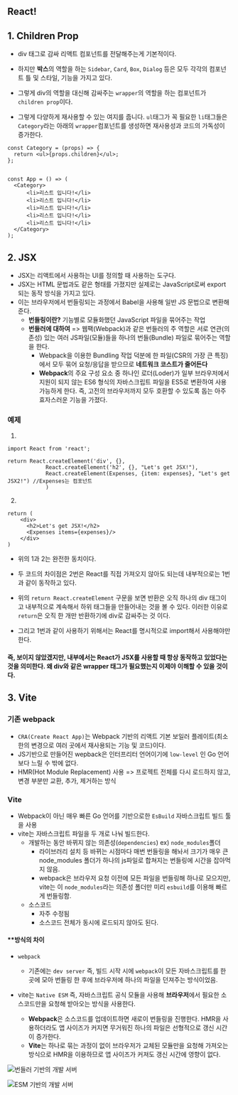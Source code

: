 ## React!



## 1. Children Prop

- div 태그로 감싸 리액트 컴포넌트를 전달해주는게 기본적이다.
- 하지만 **박스**의 역할을 하는 `Sidebar`, `Card`, `Box`, `Dialog` 등은 모두 각각의 컴포넌트 틀 및 스타일, 기능을 가지고 있다.
- 그렇게 div의 역할을 대신해 감싸주는 `wrapper`의 역할을 하는 컴포넌트가 `children prop`이다.

- 그렇게 다양하게 재사용할 수 있는 여지를 줍니다. `ul`태그가 꼭 필요한 `li`태그들은 `Category`라는 아래의 `wrapper`컴포넌트를 생성하면 재사용성과 코드의 가독성이 증가한다.

```react
const Category = (props) => {
  return <ul>{props.children}</ul>;
};


const App = () => (
  <Category>
      <li>리스트 입니다!</li>
      <li>리스트 입니다!</li>
      <li>리스트 입니다!</li>
      <li>리스트 입니다!</li>
      <li>리스트 입니다!</li>
  </Category>
);
```



## 2. JSX

- JSX는 리액트에서 사용하는 UI를 정의할 때 사용하는 도구다.
- JSX는 HTML 문법과도 같은 형태를 가졌지만 실제로는 JavaScript로써 export되는 동작 방식을 가지고 있다.
- 이는 브라우저에서 번들링되는 과정에서 Babel을 사용해 일반 JS 문법으로 변환해준다. 
  - **번들링이란?** 기능별로 모듈화했던 JavaScript 파일을 묶어주는 작업
  - **번들러에 대하여** => 웹팩(Webpack)과 같은 번들러의 주 역할은 서로 연관(의존성) 있는 여러 JS파일(모듈)들을 하나의 번들(Bundle) 파일로 묶어주는 역할을 한다.
    - Webpack을 이용한 Bundling 작업 덕분에 한 파일(CSR의 가장 큰 특징)에서 모두 묶어 요청/응답을 받으므로 **네트워크 코스트가 줄어든다**
    - **Webpack**의 주요 구성 요소 중 하나인 로더(Loder)가 일부 브라우저에서 지원이 되지 않는 ES6 형식의 자바스크립트 파일을 ES5로 변환하여 사용가능하게 한다. 즉, 고전의 브라우저까지 모두 호환할 수 있도록 돕는 아주 효자스러운 기능을 가졌다.


### 예제

1.

```react
import React from 'react';

return React.createElement('div', {}, 
			React.createElement('h2', {}, "Let's get JSX!"),
            React.createElement(Expenses, {item: expenses}, "Let's get JSX2!") //Expenses는 컴포넌트
            )
```

2.

```react
return (
	<div>
      <h2>Let's get JSX!</h2>
      <Expenses items={expenses}/>
    </div>
)
```

- 위의 1과 2는 완전한 동치이다.

- 두 코드의 차이점은 2번은 React를 직접 가져오지 않아도 되는데 내부적으로는 1번과 같이 동작하고 있다.
- 위의 `return React.createElement` 구문을 보면 반환은 오직 하나의 div 태그이고 내부적으로 계속해서 하위 태그들을 만들어내는 것을 볼 수 있다. 이러한 이유로 `return`은 오직 한 개만 반환하기에 div로 감싸주는 것 이다.
- 그리고 1번과 같이 사용하기 위해서는 React를 명시적으로 import해서 사용해야만한다.



#### 즉, 보이지 않았겠지만, 내부에서는 React가 JSX를 사용할 때 항상 동작하고 있었다는 것을 의미한다. 왜 div와 같은 wrapper 태그가 필요했는지 이제야 이해할 수 있을 것이다.





## 3. Vite

### 기존 webpack

- `CRA(Create React App)`는 Webpack 기반의 리액트 기본 보일러 플레이트(최소한의 변경으로 여러 곳에서 재사용되는 기능 및 코드)이다.
- JS기반으로 만들어진 wepback은 인터프리터 언어이기에 `low-level` 인 Go 언어보다 느릴 수 밖에 없다. 
- HMR(Hot Module Replacement) 사용 => 프로젝트 전체를 다시 로드하지 않고, 변경 부분만 교환, 추가, 제거하는 방식



### Vite

- Webpack이 아닌 매우 빠른 Go 언어를 기반으로한 `EsBuild` 자바스크립트 빌드 툴을 사용
- vite는 자바스크립트 파일을 두 개로 나눠 빌드한다.
  - 개발하는 동안 바뀌지 않는 의존성(`dependencies`)  ex) `node_modules`폴더
    - 라이브러리 설치 등 바뀌는 시점마다 매번 번들링을 해놔서 크기가 매우 큰 node_modules 폴더가 하나의 js파일로 합쳐지는 번들링에 시간을 잡아먹지 않음.
    - webpack은 브라우저 요청 이전에 모든 파일을 번들링해 하나로 모으지만, vite는 이 `node_modules`라는 의존성 폴더만 미리  `esbuild`를 이용해 빠르게 번들링함.
  - 소스코드
    - 자주 수정됨
    - 소스코드 전체가 동시에 로드되지 않아도 된다.

#### **방식의 차이

- `webpack`

  - 기존에는 `dev server` 즉, 빌드 시작 시에 `webpack`이 모든 자바스크립트를 한 곳에 모아 번들링 한 후에 브라우저에 하나의 파일을 던져주는 방식이었음.

  

- vite는 `Native ESM` 즉, 자바스크립트 공식 모듈을 사용해 **브라우저**에서 필요한 소스코드만을 요청해 받아오는 방식을 사용한다.

  - **Webpack**은 소스코드를 업데이트하면 새로이 번들링을 진행한다. HMR을 사용하더라도 앱 사이즈가 커지면 무거워진 하나의 파일은 선형적으로 갱신 시간이 증가한다.
  - **Vite**는 하나로 묶는 과정이 없이 브라우저가 교체된 모듈만을 요청해 가져오는 방식으로 HMR을 이용하므로 앱 사이즈가 커져도 갱신 시간에 영향이 없다.



![번들러 기반의 개발 서버](https://vitejs-kr.github.io/assets/bundler.37740380.png)

![ESM 기반의 개발 서버](https://vitejs-kr.github.io/assets/esm.3070012d.png)